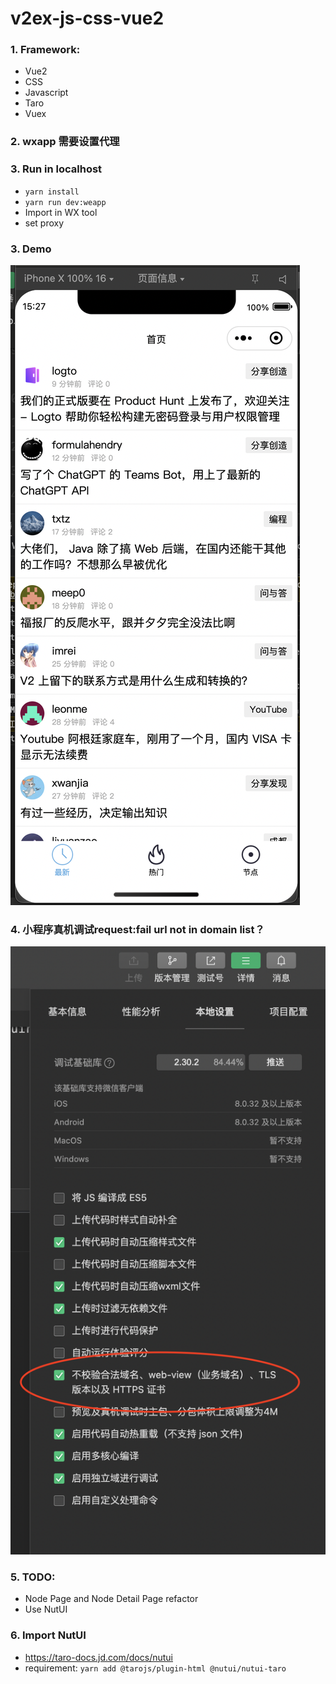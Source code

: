 # v2ex-js-css-vue2

### 1. Framework: 
- Vue2
- CSS
- Javascript
- Taro
- Vuex


### 2. wxapp 需要设置代理

### 3. Run in localhost
- `yarn install`
- `yarn run dev:weapp`
- Import in WX tool
- set proxy

### 3. Demo
![image](./src/resource/Demo.png)

### 4. 小程序真机调试request:fail url not in domain list？
![image](./src/resource/request:fail_url_not_in_domain_list.png)

### 5. TODO:
- Node Page and Node Detail Page refactor
- Use NutUI


### 6. Import NutUI
- https://taro-docs.jd.com/docs/nutui
- requirement: `yarn add @tarojs/plugin-html @nutui/nutui-taro`

